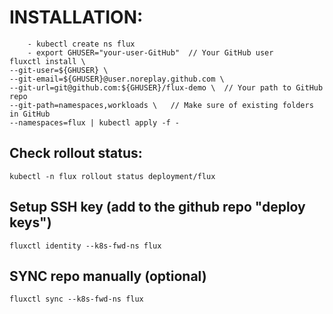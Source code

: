 # INSTALLATION:
```
    - kubectl create ns flux
    - export GHUSER="your-user-GitHub"	// Your GitHub user
fluxctl install \
--git-user=${GHUSER} \
--git-email=${GHUSER}@user.noreplay.github.com \
--git-url=git@github.com:${GHUSER}/flux-demo \	// Your path to GitHub repo
--git-path=namespaces,workloads \	// Make sure of existing folders in GitHub
--namespaces=flux | kubectl apply -f -
```
## Check rollout status:
```
kubectl -n flux rollout status deployment/flux
``` 
## Setup SSH key (add to the github repo "deploy keys")
```
fluxctl identity --k8s-fwd-ns flux
```
## SYNC repo manually (optional)
```
fluxctl sync --k8s-fwd-ns flux
```